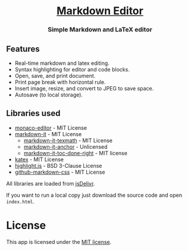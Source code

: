 <h1 align="center"><a href="https://ziap.github.io/md-notebook">Markdown Editor</a></h1>
<h3 align="center">Simple Markdown and LaTeX editor</h3>

## Features

 - Real-time markdown and latex editing.
 - Syntax highlighting for editor and code blocks.
 - Open, save, and print document.
 - Print page break with horizontal rule.
 - Insert image, resize, and convert to JPEG to save space.
 - Autosave (to local storage).

## Libraries used

 - [monaco-editor](https://microsoft.github.io/monaco-editor/) - MIT License
 - [markdown-it](https://www.npmjs.com/package/markdown-it) - MIT License
   + [markdown-it-texmath](https://www.npmjs.com/package/markdown-it-texmath) - MIT License
   + [markdown-it-anchor](https://www.npmjs.com/package/markdown-it-anchor) - Unlicensed
   + [markdown-it-toc-done-right](https://www.npmjs.com/package/markdown-it-toc-done-right) - MIT license
 - [katex](https://katex.org) - MIT License
 - [highlight.js](https://highlightjs.org/) - BSD 3-Clause License
 - [github-markdown-css](https://www.npmjs.com/package/github-markdown-css) - MIT License

All libraries are loaded from [jsDelivr](https://www.jsdelivr.com/).

If you want to run a local copy just download the source code and open `index.html`.

# License

This app is licensed under the [MIT license](LICENSE).
